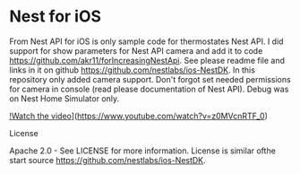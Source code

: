 # Nest for iOS

From Nest API for iOS is only sample code for thermostates Nest API.
I did support for show parameters for Nest API camera and add it to code https://github.com/akr11/forIncreasingNestApi.
See please readme file and links in it on github  https://github.com/nestlabs/ios-NestDK.
In this repository only added camera support.
Don't forgot set needed permissions for camera in console (read please documentation of Nest API).
Debug was on Nest Home Simulator only.

[!Watch the video](https://github.com/akr11/forIncreasingNestApi/blob/master/Screenshot%20at%20Nov%2010%2016-02-12.png)](https://www.youtube.com/watch?v=z0MVcnRTF_0)

License

Apache 2.0 - See LICENSE for more information.
License is similar ofthe  start source https://github.com/nestlabs/ios-NestDK.
